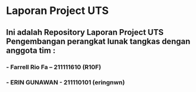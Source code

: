 # Laporan Project UTS
## Ini adalah Repository Laporan Project UTS Pengembangan perangkat lunak tangkas dengan anggota tim : 
### - Farrell Rio Fa – 211111610 (R10F)
### - ERIN GUNAWAN - 211110101 (eringnwn)